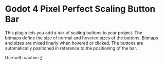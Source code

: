 # Godot 4 Pixel Perfect Scaling Button Bar
This plugin lets you add a bar of scaling buttons to your project. 
The bitmaps define the size of normal and hovered sizes of the buttons. Bitmaps and sizes are mixed linerly when hovered or clicked.
The buttons are automátically positioned in reference to the positioning of the bar.

Use with caution ;)
